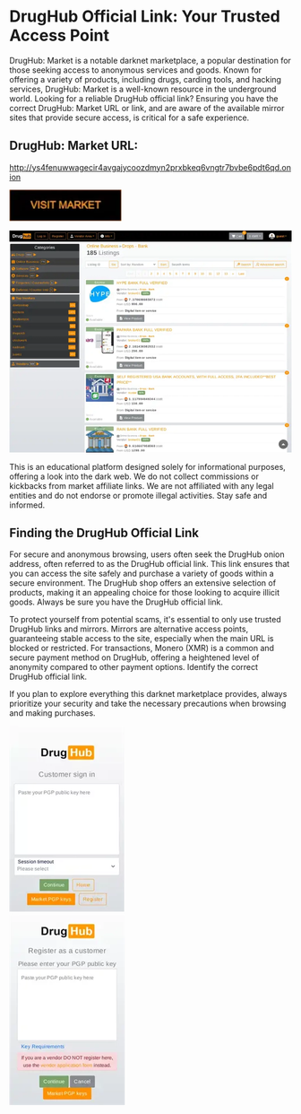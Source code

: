 # DrugHub Official Link: Your Trusted Access Point

DrugHub: Market is a notable darknet marketplace, a popular destination for those seeking access to anonymous services and goods. Known for offering a variety of products, including drugs, carding tools, and hacking services, DrugHub: Market is a well-known resource in the underground world. Looking for a reliable DrugHub official link? Ensuring you have the correct DrugHub: Market URL or link, and are aware of the available mirror sites that provide secure access, is critical for a safe experience.

## DrugHub: Market URL:

http://ys4fenuwwagecir4avgajycoozdmyn2prxbkeq6vngtr7bvbe6pdt6qd.onion

[<img src="/captures/margin.webp" width="200">](http://ys4fenuwwagecir4avgajycoozdmyn2prxbkeq6vngtr7bvbe6pdt6qd.onion)


<a href="http://ys4fenuwwagecir4avgajycoozdmyn2prxbkeq6vngtr7bvbe6pdt6qd.onion"><img src="/captures/side.webp" alt="image" style="max-width: 100%;"><a>

This is an educational platform designed solely for informational purposes, offering a look into the dark web. We do not collect commissions or kickbacks from market affiliate links. We are not affiliated with any legal entities and do not endorse or promote illegal activities. Stay safe and informed.

## Finding the DrugHub Official Link

For secure and anonymous browsing, users often seek the DrugHub onion address, often referred to as the DrugHub official link. This link ensures that you can access the site safely and purchase a variety of goods within a secure environment. The DrugHub shop offers an extensive selection of products, making it an appealing choice for those looking to acquire illicit goods. Always be sure you have the DrugHub official link.

To protect yourself from potential scams, it's essential to only use trusted DrugHub links and mirrors. Mirrors are alternative access points, guaranteeing stable access to the site, especially when the main URL is blocked or restricted. For transactions, Monero (XMR) is a common and secure payment method on DrugHub, offering a heightened level of anonymity compared to other payment options. Identify the correct DrugHub official link.

If you plan to explore everything this darknet marketplace provides, always prioritize your security and take the necessary precautions when browsing and making purchases.


<a href="http://ys4fenuwwagecir4avgajycoozdmyn2prxbkeq6vngtr7bvbe6pdt6qd.onion"><img src="/captures/dark.webp" alt="image" style="max-width: 100%;"><a>  
<a href="http://ys4fenuwwagecir4avgajycoozdmyn2prxbkeq6vngtr7bvbe6pdt6qd.onion"><img src="/captures/editor.webp" alt="image" style="max-width: 100%;"><a>